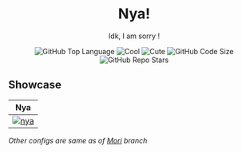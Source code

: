 
<div align="center">
  <h1> Nya! </h1>
  <p> Idk, I am sorry !</p>
</div>

<div align="center">

![GitHub Top Language](https://img.shields.io/github/issues/re1san/Kde-Configs?color=6d92bf&style=for-the-badge)
![Cool](https://img.shields.io/badge/WM-Kwin-da696f?style=for-the-badge)
![Cute](https://img.shields.io/badge/Cute-Yes-c585cf?style=for-the-badge)
![GitHub Code Size](https://img.shields.io/github/languages/code-size/re1san/Kde-Configs?color=e1b56a&style=for-the-badge)
![GitHub Repo Stars](https://img.shields.io/github/stars/re1san/Kde-Configs?color=74be88&style=for-the-badge)

</div>

## Showcase
| <b>Nya</b>                                                                                                  |
| -------------------------------------------------------------------------------------------------------------------- |
| <a href="https://github.com/re1san/Kde-Dots"><img src="https://github.com/re1san/Kde-Dots/raw/main/.github/assests/1.png"  alt="nya"></a>                 |

*Other configs are same as of <a href="https://github.com/re1san/Kde-Dots/tree/mori">Mori</a> branch*
